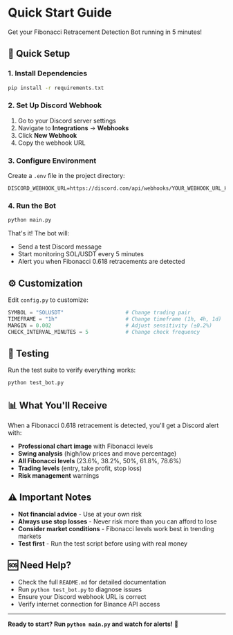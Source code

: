 
# Quick Start Guide

Get your Fibonacci Retracement Detection Bot running in 5 minutes!

## 🚀 Quick Setup

### 1. Install Dependencies
```bash
pip install -r requirements.txt
```

### 2. Set Up Discord Webhook
1. Go to your Discord server settings
2. Navigate to **Integrations** → **Webhooks**
3. Click **New Webhook**
4. Copy the webhook URL

### 3. Configure Environment
Create a `.env` file in the project directory:
```
DISCORD_WEBHOOK_URL=https://discord.com/api/webhooks/YOUR_WEBHOOK_URL_HERE
```

### 4. Run the Bot
```bash
python main.py
```

That's it! The bot will:
- Send a test Discord message
- Start monitoring SOL/USDT every 5 minutes
- Alert you when Fibonacci 0.618 retracements are detected

## ⚙️ Customization

Edit `config.py` to customize:

```python
SYMBOL = "SOLUSDT"                    # Change trading pair
TIMEFRAME = "1h"                      # Change timeframe (1h, 4h, 1d)
MARGIN = 0.002                        # Adjust sensitivity (±0.2%)
CHECK_INTERVAL_MINUTES = 5            # Change check frequency
```

## 🧪 Testing

Run the test suite to verify everything works:
```bash
python test_bot.py
```

## 📊 What You'll Receive

When a Fibonacci 0.618 retracement is detected, you'll get a Discord alert with:

- **Professional chart image** with Fibonacci levels
- **Swing analysis** (high/low prices and move percentage)
- **All Fibonacci levels** (23.6%, 38.2%, 50%, 61.8%, 78.6%)
- **Trading levels** (entry, take profit, stop loss)
- **Risk management** warnings

## ⚠️ Important Notes

- **Not financial advice** - Use at your own risk
- **Always use stop losses** - Never risk more than you can afford to lose
- **Consider market conditions** - Fibonacci levels work best in trending markets
- **Test first** - Run the test script before using with real money

## 🆘 Need Help?

- Check the full `README.md` for detailed documentation
- Run `python test_bot.py` to diagnose issues
- Ensure your Discord webhook URL is correct
- Verify internet connection for Binance API access

---

**Ready to start? Run `python main.py` and watch for alerts!** 🎯 